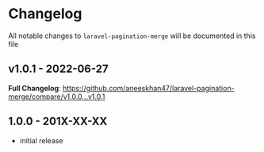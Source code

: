 # Changelog

All notable changes to `laravel-pagination-merge` will be documented in this file

## v1.0.1 - 2022-06-27

**Full Changelog**: https://github.com/aneeskhan47/laravel-pagination-merge/compare/v1.0.0...v1.0.1

## 1.0.0 - 201X-XX-XX

- initial release
